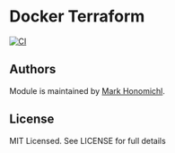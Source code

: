 # Docker Terraform
[![CI](https://github.com/austincloudguru/docker-terratest/workflows/CI/badge.svg?event=push)](https://github.com/austincloudguru/docker-terratest/actions?query=workflow%3ACI)

## Authors
Module is maintained by [Mark Honomichl](https://github.com/austincloudguru).

## License
MIT Licensed.  See LICENSE for full details
